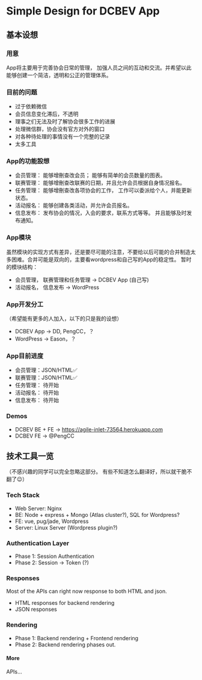 # Simple Design for DCBEV App 

## 基本设想
### 用意
App将主要用于完善协会日常的管理， 加强人员之间的互动和交流。并希望以此能够创建一个简洁，透明和公正的管理体系。
### 目前的问题
* 过于依赖微信
* 会员信息变化滞后，不透明
* 理事之们无法及时了解协会很多工作的进展
* 处理微信群，协会没有官方对外的窗口
* 对各种待处理的事情没有一个完整的记录
* 太多工具

### App的功能設想
* 会员管理： 能够增刪查改会员； 能够有简单的会员数量的图表。
* 联赛管理： 能够增刪查改联赛的日期，并且允许会员根据自身情况报名。
* 任务管理： 能够增刪查改各项协会的工作， 工作可以委派给个人，并能更新状态。
* 活动报名： 能够创建各类活动，并允许会员报名。
* 信息发布： 发布协会的情况，入会的要求，联系方式等等。 并且能够及时发布通知。


### App模块
虽然模块的实现方式有差异，还是要尽可能的注意，不要给以后可能的合并制造太多困难。合并可能是双向的，主要看wordpress和自己写的App的稳定性。 暂时的模块结构：

* 会员管理， 联赛管理和任务管理 -> DCBEV App (自己写)
* 活动报名， 信息发布 -> WordPress

### App开发分工
（希望能有更多的人加入，以下的只是我的设想）
* DCBEV App -> DD, PengCC，？
* WordPress -> Eason，？

### App目前进度
* 会员管理：JSON/HTML✅
* 联赛管理：JSON/HTML✅
* 任务管理： 待开始
* 活动报名： 待开始
* 信息发布： 待开始

### Demos
* DCBEV BE + FE -> https://agile-inlet-73564.herokuapp.com
* DCBEV FE -> @PengCC

## 技术工具一览
（不感兴趣的同学可以完全忽略这部分。 有些不知道怎么翻译好，所以就干脆不翻了😉）

### Tech Stack
* Web Server: Nginx
* BE: Node + express + Mongo (Atlas cluster?), SQL for Wordpress?
* FE: vue, pug/jade, Wordpress
* Server: Linux Server (Wordpress plugin?)

### Authentication Layer
* Phase 1: Session Authentication
* Phase 2: Session -> Token (?)

### Responses
Most of the APIs can right now response to both HTML and json. 
* HTML responses for backend rendering
* JSON responses

### Rendering
* Phase 1: Backend rendering + Frontend rendering
* Phase 2: Backend rendering phases out.

#### More
APIs...
